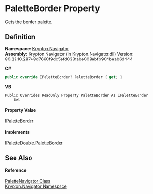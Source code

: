 # PaletteBorder Property


Gets the border palette.



## Definition
**Namespace:** <a href="a21ac074-d119-3dc6-bd1c-d3a12c0128bc.md">Krypton.Navigator</a>  
**Assembly:** Krypton.Navigator (in Krypton.Navigator.dll) Version: 80.23.10.287+8d7660f9dc5efd033fabe008ebfb904beab6d444

**C#**
``` C#
public override IPaletteBorder? PaletteBorder { get; }
```
**VB**
``` VB
Public Overrides ReadOnly Property PaletteBorder As IPaletteBorder
	Get
```



#### Property Value
<a href="dd253da2-d489-07ff-6865-3729039fb875.md">IPaletteBorder</a>

#### Implements
<a href="ece47d02-9237-af56-bd9f-c26356ac8d26.md">IPaletteDouble.PaletteBorder</a>  


## See Also


#### Reference
<a href="7ff26c66-fd6b-15d6-8cfd-ea6a1c92bf8e.md">PaletteNavigator Class</a>  
<a href="a21ac074-d119-3dc6-bd1c-d3a12c0128bc.md">Krypton.Navigator Namespace</a>  

